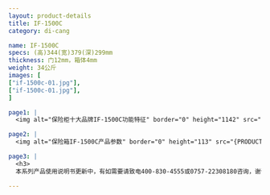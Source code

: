```yaml
---
layout: product-details
title: IF-1500C
category: di-cang

name: IF-1500C
specs: (高)344(宽)379(深)299mm
thickness: 门12mm，箱体4mm
weight: 34公斤
images: [
["if-1500c-01.jpg"],
["if-1500c-01.jpg"],
]

page1: |
  <img alt="保险柜十大品牌IF-1500C功能特征" border="0" height="1142" src="{PRODUCT_IMAGES}dz-gn.jpg" width="538" />

page2: |
  <img alt="保险箱IF-1500C产品参数" border="0" height="113" src="{PRODUCT_IMAGES}dz-cpcs.jpg" width="538" />

page3: |
  <h3>
  本系列产品使用说明书更新中，有如需要请致电400-830-4555或0757-22308180咨询，谢谢！</h3>

---
```

